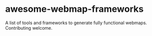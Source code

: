 # awesome-webmap-frameworks
A list of tools and frameworks to generate fully functional webmaps. Contributing welcome.
